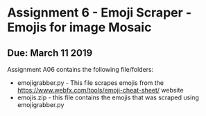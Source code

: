# Assignment 6 - Emoji Scraper - Emojis for image Mosaic
## Due: March 11 2019

Assignment A06 contains the following file/folders:

- emojigrabber.py - This file scrapes emojis from the https://www.webfx.com/tools/emoji-cheat-sheet/ website
- emojis.zip - this file contains the emojis that was scraped using emojigrabber.py
